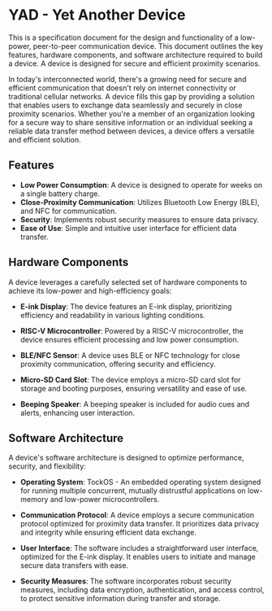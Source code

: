 # YAD - Yet Another Device


This is a specification document for the design and functionality of a low-power, peer-to-peer communication device. This document outlines the key features, hardware components, and software architecture required to build a device. A device is designed for secure and efficient proximity scenarios.

In today's interconnected world, there's a growing need for secure and efficient communication that doesn't rely on internet connectivity or traditional cellular networks. A device fills this gap by providing a solution that enables users to exchange data seamlessly and securely in close proximity scenarios. Whether you're a member of an organization looking for a secure way to share sensitive information or an individual seeking a reliable data transfer method between devices, a device offers a versatile and efficient solution.


## Features

- **Low Power Consumption**: A device is designed to operate for weeks on a single battery charge.
- **Close-Proximity Communication**: Utilizes Bluetooth Low Energy (BLE), and NFC for communication.
- **Security**: Implements robust security measures to ensure data privacy.
- **Ease of Use**: Simple and intuitive user interface for efficient data transfer.

## Hardware Components

A device leverages a carefully selected set of hardware components to achieve its low-power and high-efficiency goals:

- **E-ink Display**: The device features an E-ink display, prioritizing efficiency and readability in various lighting conditions.

- **RISC-V Microcontroller**: Powered by a RISC-V microcontroller, the device ensures efficient processing and low power consumption.

- **BLE/NFC Sensor**: A device uses BLE or NFC technology for close proximity communication, offering security and efficiency.

- **Micro-SD Card Slot**: The device employs a micro-SD card slot for storage and booting purposes, ensuring versatility and ease of use.

- **Beeping Speaker**: A beeping speaker is included for audio cues and alerts, enhancing user interaction.

## Software Architecture

A device's software architecture is designed to optimize performance, security, and flexibility:

- **Operating System**: TockOS - An embedded operating system designed for running multiple concurrent, mutually distrustful applications on low-memory and low-power microcontrollers.

- **Communication Protocol**: A device employs a secure communication protocol optimized for proximity data transfer. It prioritizes data privacy and integrity while ensuring efficient data exchange.

- **User Interface**: The software includes a straightforward user interface, optimized for the E-ink display. It enables users to initiate and manage secure data transfers with ease.

- **Security Measures**: The software incorporates robust security measures, including data encryption, authentication, and access control, to protect sensitive information during transfer and storage.
